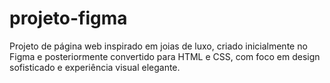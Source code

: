 # projeto-figma
Projeto de página web inspirado em joias de luxo, criado inicialmente no Figma e posteriormente convertido para HTML e CSS, com foco em design sofisticado e experiência visual elegante.
